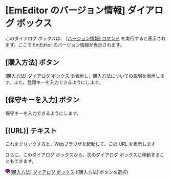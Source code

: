 # \[EmEditor のバージョン情報\] ダイアログ ボックス

このダイアログ ボックスは、 [\[バージョン情報\] コマンド](../../cmd/help/app_about) を実行すると表示されます。ここで
EmEditor のバージョン情報が表示されます。

## \[購入方法\] ボタン

[\[購入方法\] ダイアログ ボックス](../opening/index) を表示し、購入方法についての説明を表示します。また、登録キーを入力できるようにします。

## \[保守キーを入力\] ボタン

保守キーを入力できるようにします。

## \[(URL)\] テキスト

これをクリックすると、Webブラウザを起動して、この URL を表示します

さらに、このダイアログ ボックスから、次のダイアログ ボックスに移動することもできます。

![](../../images/b.gif)[\[購入方法\] ダイアログ ボックス](../opening/index) (\[購入方法\]
ボタンを選択)

